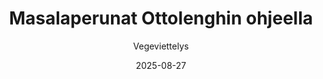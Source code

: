 ---
title: "Masalaperunat Ottolenghin ohjeella"
image: "https://vegaanibotti.lauravuo.me/2025/08/2025-08-27_small.png"
date: 2025-08-27
receipt_url: "https://vegeviettelys.fi/masalaperunat-ottolenghin-ohjeella/"
author: "Vegeviettelys"
---